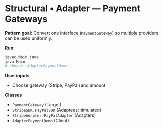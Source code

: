 # Structural • Adapter — Payment Gateways

**Pattern goal:** Convert one interface (`PaymentGateway`) so multiple providers can be used uniformly.

**Run**
```bash
javac Main.java
java Main
# choose: AdapterPaymentDemo
```

**User inputs**
- Choose gateway (Stripe, PayPal) and amount

**Classes**
- `PaymentGateway` (Target)
- `StripeSDK`, `PayPalSDK` (Adaptees; simulated)
- `StripeAdapter`, `PayPalAdapter` (Adapters)
- `AdapterPaymentDemo` (Client)
